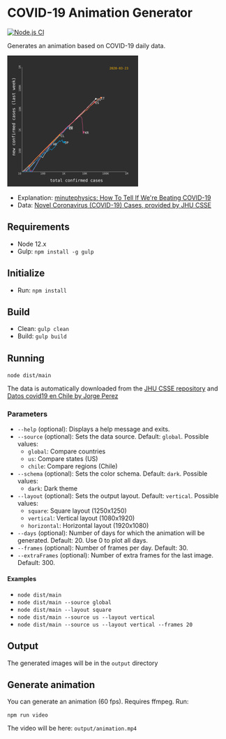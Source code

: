 # COVID-19 Animation Generator

[![Node.js CI](https://github.com/juancri/covid19-animation-generator/workflows/Node.js%20CI/badge.svg)](https://github.com/juancri/covid19-animation-generator/actions)

Generates an animation based on COVID-19 daily data.

![Sample](sample.gif)

- Explanation: [minutephysics: How To Tell If We're Beating COVID-19](https://www.youtube.com/watch?v=54XLXg4fYsc)
- Data: [Novel Coronavirus (COVID-19) Cases, provided by JHU CSSE](https://github.com/CSSEGISandData/COVID-19)

## Requirements

- Node 12.x
- Gulp: ```npm install -g gulp```

## Initialize

- Run: ```npm install```

## Build

- Clean: ```gulp clean```
- Build: ```gulp build```

## Running

```node dist/main```

The data is automatically downloaded from the [JHU CSSE repository](https://github.com/CSSEGISandData/COVID-19) and [Datos covid19 en Chile by Jorge Perez](https://github.com/jorgeperezrojas/covid19-data)

### Parameters

- ```--help``` (optional): Displays a help message and exits.
- ```--source``` (optional): Sets the data source. Default: ```global```. Possible values:
  - ```global```: Compare countries
  - ```us```: Compare states (US)
  - ```chile```: Compare regions (Chile)
- ```--schema``` (optional): Sets the color schema. Default: ```dark```. Possible values:
  - ```dark```: Dark theme
- ```--layout``` (optional): Sets the output layout. Default: ```vertical```. Possible values:
  - ```square```: Square layout (1250x1250)
  - ```vertical```: Vertical layout (1080x1920)
  - ```horizontal```: Horizontal layout (1920x1080)
- ```--days``` (optional): Number of days for which the animation will be generated. Default: 20. Use 0 to plot all days.
- ```--frames``` (optional): Number of frames per day. Default: 30.
- ```--extraFrames``` (optional): Number of extra frames for the last image. Default: 300.

#### Examples

- ```node dist/main```
- ```node dist/main --source global```
- ```node dist/main --layout square```
- ```node dist/main --source us --layout vertical```
- ```node dist/main --source us --layout vertical --frames 20```

## Output

The generated images will be in the ```output``` directory

## Generate animation

You can generate an animation (60 fps). Requires ffmpeg. Run:

```
npm run video
```

The video will be here: ```output/animation.mp4```
